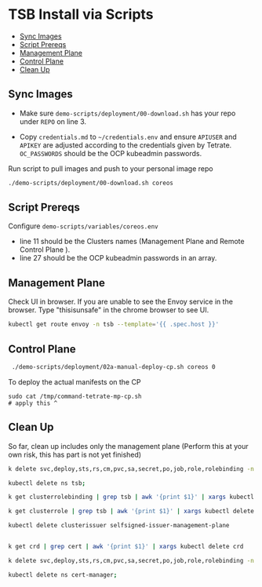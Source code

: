 # TSB Install via Scripts

- [Sync Images](#sync-images)
- [Script Prereqs](#script-prereqs)
- [Management Plane](#management-plane)
- [Control Plane](#control-plane)
- [Clean Up](#clean-up)

## Sync Images

- Make sure `demo-scripts/deployment/00-download.sh` has your repo under `REPO` on line 3.

- Copy `credentials.md` to `~/credentials.env` and ensure `APIUSER` and `APIKEY` are adjusted according to the credentials given by Tetrate. `OC_PASSWORDS` should be the OCP kubeadmin passwords.

Run script to pull images and push to your personal image repo

```bash
./demo-scripts/deployment/00-download.sh coreos
```

## Script Prereqs

Configure `demo-scripts/variables/coreos.env`

- line 11 should be the Clusters names (Management Plane and Remote Control Plane ).
- line 27 should be the OCP kubeadmin passwords in an array.


## Management Plane

Check UI in browser. If you are unable to see the Envoy service in the browser. Type "thisisunsafe" in the chrome browser to see UI.

```bash
kubectl get route envoy -n tsb --template='{{ .spec.host }}'
```


## Control Plane
```bash
 ./demo-scripts/deployment/02a-manual-deploy-cp.sh coreos 0
```

To deploy the actual manifests on the CP
```
sudo cat /tmp/command-tetrate-mp-cp.sh
# apply this ^
```


## Clean Up

So far, clean up includes only the management plane (Perform this at your own risk, this has part is not yet finished)

```bash
k delete svc,deploy,sts,rs,cm,pvc,sa,secret,po,job,role,rolebinding -n tsb --all --force --grace-period=0;

kubectl delete ns tsb;

k get clusterrolebinding | grep tsb | awk '{print $1}' | xargs kubectl delete clusterrolebinding

k get clusterrole | grep tsb | awk '{print $1}' | xargs kubectl delete clusterrole  

kubectl delete clusterissuer selfsigned-issuer-management-plane


k get crd | grep cert | awk '{print $1}' | xargs kubectl delete crd         

k delete svc,deploy,sts,rs,cm,pvc,sa,secret,po,job,role,rolebinding -n cert-manager --all --force --grace-period=0;

kubectl delete ns cert-manager;
```